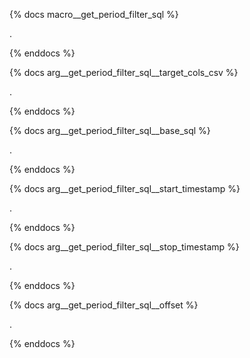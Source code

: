 {% docs macro__get_period_filter_sql %}

.

{% enddocs %}


{% docs arg__get_period_filter_sql__target_cols_csv %}

.

{% enddocs %}


{% docs arg__get_period_filter_sql__base_sql %}

.

{% enddocs %}


{% docs arg__get_period_filter_sql__start_timestamp %}

.

{% enddocs %}


{% docs arg__get_period_filter_sql__stop_timestamp %}

.

{% enddocs %}


{% docs arg__get_period_filter_sql__offset %}

.

{% enddocs %}